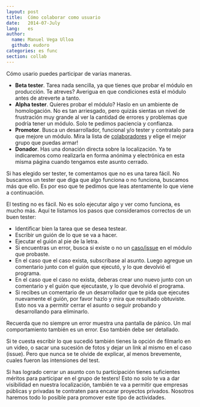 ```yaml
---
layout: post
title:  Cómo colaborar como usuario
date:   2014-07-July
lang:   es
author:
  name: Manuel Vega Ulloa 
  github: eudoro
categories: es func
section: collab
---
```


Cómo usario puedes participar de varias maneras. 

  * **Beta tester**. Tarea nada sencilla, ya que tienes que probar el módulo en producción. Te atreves? Averigua en que condiciones está el módulo antes de atreverte a tanto.
  * **Alpha tester**. Quieres probar el módulo? Haslo en un ambiente de homologación. No es tan arriesgado, pero quizás sientas un nivel de frustración muy grande al ver la cantidad de errores y problemas que podría tener un módulo. Solo te pedimos paciencia y confianza.
  * **Promotor**. Busca un desarrollador, funcional y/o tester y contratalo para que mejore un módulo. Mira la lista de [colaboradores](https://github.com/orgs/eudoro/teams) y elige el mejor grupo que puedas armar!
  * **Donador**. Has una donación directa sobre la localización. Ya te indicaremos como realizarla en forma anónima y electrónica en esta misma página cuando tengamos este asunto cerrado.

<!-- more -->

Si has elegido ser tester, te comentamos que no es una tarea fácil. No buscamos un tester que diga que algo funciona o no funciona, buscamos más que ello. Es por eso que te pedimos que leas atentamente lo que viene a continuación.

El testing no es fácil. No es solo ejecutar algo y ver como funciona, es mucho más. Aquí te listamos los pasos que consideramos correctos de un buen tester:

  * Identificar bien la tarea que se desea testear.
  * Escribir un guión de lo que se va a hacer.
  * Ejecutar el guión al pie de la letra.
  * Si encuentras un error, busca si existe o no un [caso/issue](https://github.com/organizations/eudoro/dashboard/issues/repos?direction=desc&state=open) en el módulo que probaste.
  * En el caso que el caso exista, subscribase al asunto. Luego agregue un comentario junto con el guión que ejecutó, y lo que devolvió el programa.
  * En el caso que el caso no exista, deberas crear uno nuevo junto con un comentario y el guión que ejecutaste, y lo que devolvió el programa.
  * Si recibes un comentario de un desarrollador que te pida que ejecutes nuevamente el guión, por favor hazlo y mira que resultado obtuviste. Esto nos va a permitir cerrar el asunto o seguir probando y desarrollando para eliminarlo.

Recuerda que no siempre un error muestra una pantalla de pánico. Un mal comportamiento también es un error. Eso también debe ser detallado.

Si te cuesta escribir lo que sucedió también tienes la opción de filmarlo en un video, o sacar una sucesión de fotos y dejar un link al mismo en el caso (issue).
Pero que nunca se te olvide de explicar, al menos brevemente, cuales fueron las intensiones del test.

Si has logrado cerrar un asunto con tu participación tienes suficientes méritos para participar en el grupo de testers! Esto no solo te va a dar visibilidad en nuestra localización, también te va a permitir que empresas públicas y privadas te contraten para encarar proyectos privados. Nosotros haremos todo lo posible para promover este tipo de actividades.

